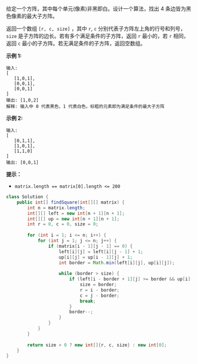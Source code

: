 给定一个方阵，其中每个单元(像素)非黑即白。设计一个算法，找出 4 条边皆为黑色像素的最大子方阵。

返回一个数组 `[r, c, size]` ，其中 `r`, `c` 分别代表子方阵左上角的行号和列号，`size` 是子方阵的边长。若有多个满足条件的子方阵，返回 `r` 最小的，若 `r` 相同，返回 `c` 最小的子方阵。若无满足条件的子方阵，返回空数组。

**示例 1:**

```
输入:
[
   [1,0,1],
   [0,0,1],
   [0,0,1]
]
输出: [1,0,2]
解释: 输入中 0 代表黑色，1 代表白色，标粗的元素即为满足条件的最大子方阵
```

**示例 2:**

```
输入:
[
   [0,1,1],
   [1,0,1],
   [1,1,0]
]
输出: [0,0,1]
```

**提示：**

- `matrix.length == matrix[0].length <= 200`







```java
class Solution {
    public int[] findSquare(int[][] matrix) {
        int n = matrix.length;
        int[][] left = new int[n + 1][n + 1];
        int[][] up = new int[n + 1][n + 1];
        int r = 0, c = 0, size = 0;
        
        for (int i = 1; i <= n; i++) {
            for (int j = 1; j <= n; j++) {
                if (matrix[i - 1][j - 1] == 0) {
                    left[i][j] = left[i][j - 1] + 1;
                    up[i][j] = up[i - 1][j] + 1;
                    int border = Math.min(left[i][j], up[i][j]);
                    
                    while (border > size) {
                        if (left[i - border + 1][j] >= border && up[i][j - border + 1] >= border) {
                            size = border;
                            r = i - border;
                            c = j - border;
                            break;
                        }
                        border--;
                    }
                }
            }
        }
        
        return size > 0 ? new int[]{r, c, size} : new int[0];
    }
}
```

